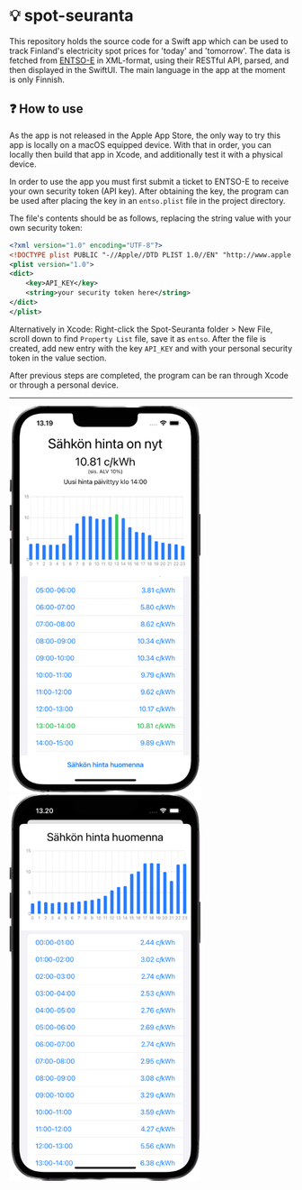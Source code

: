 # :bulb: spot-seuranta

This repository holds the source code for a Swift app which can be used to track Finland's electricity spot prices for 'today' and 'tomorrow'. The data is fetched from [ENTSO-E](https://transparency.entsoe.eu/) in XML-format, using their RESTful API, parsed, and then displayed in 
the SwiftUI. The main language in the app at the moment is only Finnish. 

## :question: How to use 
As the app is not released in the Apple App Store, the only way to try this app is locally on a macOS equipped device. With that in order, you can locally
then build that app in Xcode, and additionally test it with a physical device.

In order to use the app you must first submit a ticket to ENTSO-E to receive your own security token (API key). After obtaining the key, the program 
can be used after placing the key in an `entso.plist` file in the project directory.

The file's contents should be as follows, replacing the string value with your own security token:
```xml
<?xml version="1.0" encoding="UTF-8"?>
<!DOCTYPE plist PUBLIC "-//Apple//DTD PLIST 1.0//EN" "http://www.apple.com/DTDs/PropertyList-1.0.dtd">
<plist version="1.0">
<dict>
	<key>API_KEY</key>
	<string>your security token here</string>
</dict>
</plist>
```

Alternatively in Xcode: Right-click the Spot-Seuranta folder > New File, scroll down to find `Property List` file, save it as `entso`. After the file is
created, add new entry with the key `API_KEY` and with your personal security token in the value section.


After previous steps are completed, the program can be ran through Xcode or through a personal device.

<hr>

<p float="left">
	<img src="spot-seuranta-mockup-today.png" width=340 height=686>
	<img src="spot-seuranta-mockup-tomorrow.png" width=340 height=686>
</p>
